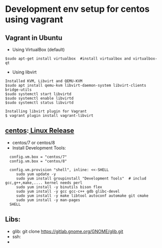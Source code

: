# Development env setup for centos using vagrant

## Vagrant in Ubuntu
- Using VirtualBox (default)
```
$sudo apt-get install virtualbox  #install virtualbox and virtualbox-qt
```
- Using libvirt
```
Installed KVM, Libvirt and QEMU-KVM
$sudo apt install qemu-kvm libvirt-daemon-system libvirt-clients bridge-utils
$sudo systemctl start libvirtd
$sudo systemctl enable libvirtd
$sudo systemctl status libvirtd

Installing libvirt plugin for Vagrant
$ vagrant plugin install vagrant-libvirt
```

## [centos](https://www.centos.org/):[ Linux Release](https://www.centos.org/centos-linux/)
- centos/7 or centos/8
- Install Development Tools:
```
  config.vm.box = "centos/7"
  config.vm.box = "centos/8"
  
  config.vm.provision "shell", inline: <<-SHELL
     sudo yum update -y
     sudo yum install groupinstall "Development Tools"  # includ gcc,g++,make,.... kernel needs perl
     sudo yum install -y binutils bison flex 
     sudo yum install -y gcc gcc-c++ gdb glibc-devel 
     sudo yum install -y make libtool autoconf automake git cmake
     sudo yum install -y man-pages
  SHELL
```

## Libs:
- glib: git clone  https://gitlab.gnome.org/GNOME/glib.git
- ssh:
- 
